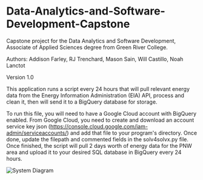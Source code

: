 # Data-Analytics-and-Software-Development-Capstone

Capstone project for the Data Analytics and Software Development, Associate of Applied Sciences degree from Green River College.

Authors: Addison Farley, RJ Trenchard, Mason Sain, Will Castillo, Noah Lanctot

Version 1.0

This application runs a script every 24 hours that will pull relevant energy data from the Energy Information Administration (EIA) API, process and clean it, then will send it to a BigQuery database for storage.

To run this file, you will need to have a Google Cloud account with BigQuery enabled. From Google Cloud, you need to create and download an account service key json (https://console.cloud.google.com/iam-admin/serviceaccounts/) and add that file to your program's directory. Once done, update the filepath and commented fields in the solv4solvx.py file. Once finished, the script will pull 2 days worth of energy data for the PNW area and upload it to your desired SQL database in BigQuery every 24 hours.


![System Diagram](https://github.com/AddisonFarley/SDEV-280-Capstone/assets/93640684/be911ae9-fa23-4860-b27a-48c698645905)

